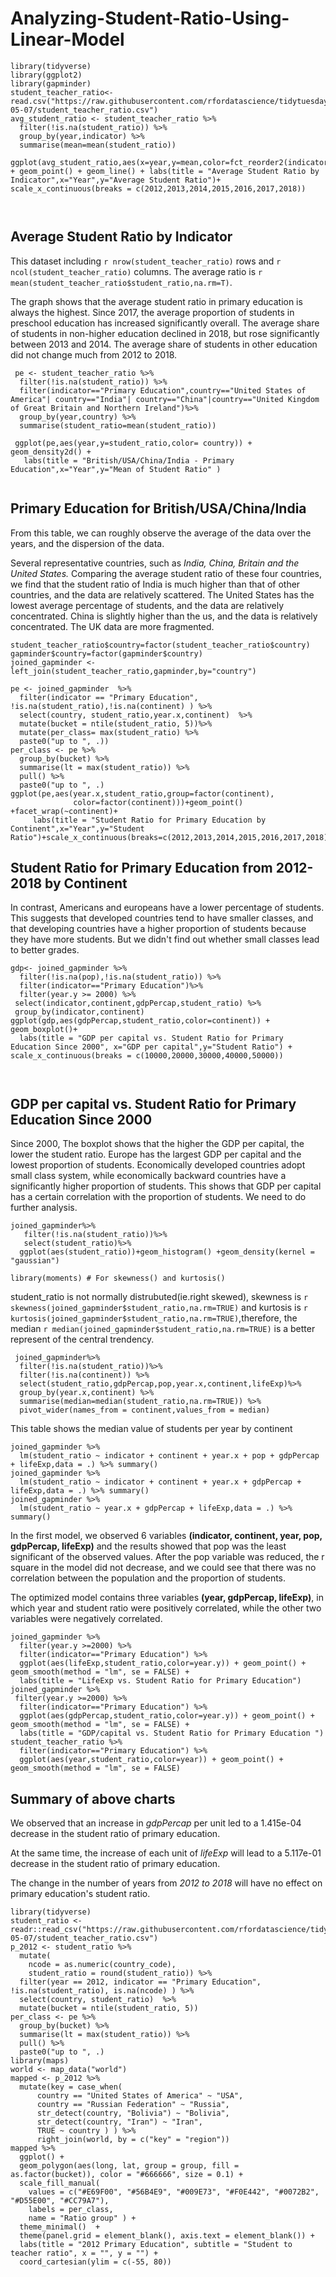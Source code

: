 # Analyzing-Student-Ratio-Using-Linear-Model


```{r, echo=FALSE}
library(tidyverse)
library(ggplot2) 
library(gapminder)
student_teacher_ratio<-read.csv("https://raw.githubusercontent.com/rfordatascience/tidytuesday/master/data/2019/2019-05-07/student_teacher_ratio.csv")
avg_student_ratio <- student_teacher_ratio %>%
  filter(!is.na(student_ratio)) %>%
  group_by(year,indicator) %>%
  summarise(mean=mean(student_ratio))
 ggplot(avg_student_ratio,aes(x=year,y=mean,color=fct_reorder2(indicator,year,mean))) + geom_point() + geom_line() + labs(title = "Average Student Ratio by Indicator",x="Year",y="Average Student Ratio")+
scale_x_continuous(breaks = c(2012,2013,2014,2015,2016,2017,2018))

 
```

## Average Student Ratio by Indicator

This dataset including `r nrow(student_teacher_ratio)` rows and `r ncol(student_teacher_ratio)` columns. The average ratio is `r mean(student_teacher_ratio$student_ratio,na.rm=T)`.

The graph shows that the average student ratio in primary education is always the highest. Since 2017, the average proportion of students in preschool education has increased significantly overall. The average share of students in non-higher education declined in 2018, but rose significantly between 2013 and 2014. The average share of students in other education did not change much from 2012 to 2018.

 
```{r,echo=FALSE}
 pe <- student_teacher_ratio %>%
  filter(!is.na(student_ratio)) %>%
  filter(indicator=="Primary Education",country=="United States of America"| country=="India"| country=="China"|country=="United Kingdom of Great Britain and Northern Ireland")%>%
  group_by(year,country) %>%
  summarise(student_ratio=mean(student_ratio))
  
 ggplot(pe,aes(year,y=student_ratio,color= country)) + geom_density2d() + 
   labs(title = "British/USA/China/India - Primary Education",x="Year",y="Mean of Student Ratio" )
 
```

##  Primary Education for British/USA/China/India

From this table, we can roughly observe the average of the data over the years, and the dispersion of the data.

Several representative countries, such as *India, China, Britain and the United States.* Comparing the average student ratio of these four countries, we find that the student ratio of India is much higher than that of other countries, and the data are relatively scattered. The United States has the lowest average percentage of students, and the data are relatively concentrated. China is slightly higher than the us, and the data is relatively concentrated. The UK data are more fragmented.

```{r,echo=FALSE,warning=FALSE}
student_teacher_ratio$country=factor(student_teacher_ratio$country)
gapminder$country=factor(gapminder$country)
joined_gapminder <- left_join(student_teacher_ratio,gapminder,by="country")
 
pe <- joined_gapminder  %>%
  filter(indicator == "Primary Education", !is.na(student_ratio),!is.na(continent) ) %>%
  select(country, student_ratio,year.x,continent)  %>%
  mutate(bucket = ntile(student_ratio, 5))%>%
  mutate(per_class= max(student_ratio) %>%
  paste0("up to ", .))
per_class <- pe %>%
  group_by(bucket) %>%
  summarise(lt = max(student_ratio)) %>%
  pull() %>%
  paste0("up to ", .)
ggplot(pe,aes(year.x,student_ratio,group=factor(continent),
              color=factor(continent)))+geom_point() +facet_wrap(~continent)+
     labs(title = "Student Ratio for Primary Education by Continent",x="Year",y="Student Ratio")+scale_x_continuous(breaks=c(2012,2013,2014,2015,2016,2017,2018))
```

## Student Ratio for Primary Education from 2012-2018 by Continent

In contrast, Americans and europeans have a lower percentage of students. This suggests that developed countries tend to have smaller classes, and that developing countries have a higher proportion of students because they have more students. But we didn't find out whether small classes lead to better grades.

```{r,echo=FALSE,warning=FALSE}
gdp<- joined_gapminder %>% 
  filter(!is.na(pop),!is.na(student_ratio)) %>%
  filter(indicator=="Primary Education")%>%
  filter(year.y >= 2000) %>%
 select(indicator,continent,gdpPercap,student_ratio) %>%
 group_by(indicator,continent)  
ggplot(gdp,aes(gdpPercap,student_ratio,color=continent)) + geom_boxplot()+
  labs(title = "GDP per capital vs. Student Ratio for Primary Education Since 2000", x="GDP per capital",y="Student Ratio") + scale_x_continuous(breaks = c(10000,20000,30000,40000,50000))
 
 
```

## GDP per capital vs. Student Ratio for Primary Education Since 2000

Since 2000, The boxplot shows that the higher the GDP per capital, the lower the student ratio. Europe has the largest GDP per capital and the lowest proportion of students. Economically developed countries adopt small class system, while economically backward countries have a significantly higher proportion of students. This shows that GDP per capital has a certain correlation with the proportion of students. We need to do further analysis.

```{r,echo=FALSE}
joined_gapminder%>%
   filter(!is.na(student_ratio))%>%
   select(student_ratio)%>%
  ggplot(aes(student_ratio))+geom_histogram() +geom_density(kernel = "gaussian")
 
library(moments) # For skewness() and kurtosis()
```
student_ratio is not normally distrubuted(ie.right skewed), skewness is `r skewness(joined_gapminder$student_ratio,na.rm=TRUE)` and kurtosis is `r kurtosis(joined_gapminder$student_ratio,na.rm=TRUE)`,therefore, the median `r median(joined_gapminder$student_ratio,na.rm=TRUE)` is a better represent of the central trendency. 
```{r,echo=FALSE}
 joined_gapminder%>%
  filter(!is.na(student_ratio))%>%
  filter(!is.na(continent)) %>%
  select(student_ratio,gdpPercap,pop,year.x,continent,lifeExp)%>%
  group_by(year.x,continent) %>%
  summarise(median=median(student_ratio,na.rm=TRUE)) %>%
  pivot_wider(names_from = continent,values_from = median) 
```

This table shows the median value of students per year by continent

```{r,echo=FALSE}
joined_gapminder %>%
  lm(student_ratio ~ indicator + continent + year.x + pop + gdpPercap + lifeExp,data = .) %>% summary()
joined_gapminder %>%
  lm(student_ratio ~ indicator + continent + year.x + gdpPercap + lifeExp,data = .) %>% summary()
joined_gapminder %>%
  lm(student_ratio ~ year.x + gdpPercap + lifeExp,data = .) %>% summary()  
```

In the first model, we observed 6 variables **(indicator, continent, year, pop, gdpPercap, lifeExp)** and the results showed that pop was the least significant of the observed values. After the pop variable was reduced, the r square in the model did not decrease, and we could see that there was no correlation between the population and the proportion of students.

The optimized model contains three variables **(year, gdpPercap, lifeExp)**, in which year and student ratio were positively correlated, while the other two variables were negatively correlated.

```{r, echo=FALSE}
joined_gapminder %>%
  filter(year.y >=2000) %>% 
  filter(indicator=="Primary Education") %>%
  ggplot(aes(lifeExp,student_ratio,color=year.y)) + geom_point() + geom_smooth(method = "lm", se = FALSE) +
  labs(title = "LifeExp vs. Student Ratio for Primary Education")
joined_gapminder %>%
 filter(year.y >=2000) %>% 
  filter(indicator=="Primary Education") %>%
  ggplot(aes(gdpPercap,student_ratio,color=year.y)) + geom_point() + geom_smooth(method = "lm", se = FALSE) +
  labs(title = "GDP/capital vs. Student Ratio for Primary Education ")
student_teacher_ratio %>%
  filter(indicator=="Primary Education") %>%
  ggplot(aes(year,student_ratio,color=year)) + geom_point() + geom_smooth(method = "lm", se = FALSE)
```

## Summary of above charts

We observed that an increase in *gdpPercap* per unit led to a  1.415e-04 decrease in the  student ratio of primary education.

At the same time, the increase of each unit of *lifeExp* will lead to a 5.117e-01 decrease in the  student ratio of primary education.

The change in the number of years from *2012 to 2018* will have no effect on primary education's student ratio.
```{r}
library(tidyverse)
student_ratio <- readr::read_csv("https://raw.githubusercontent.com/rfordatascience/tidytuesday/master/data/2019/2019-05-07/student_teacher_ratio.csv")
p_2012 <- student_ratio %>%
  mutate(
    ncode = as.numeric(country_code),
    student_ratio = round(student_ratio)) %>%
  filter(year == 2012, indicator == "Primary Education", !is.na(student_ratio), is.na(ncode) ) %>%
  select(country, student_ratio)  %>%
  mutate(bucket = ntile(student_ratio, 5))
per_class <- pe %>%
  group_by(bucket) %>%
  summarise(lt = max(student_ratio)) %>%
  pull() %>%
  paste0("up to ", .)
library(maps)
world <- map_data("world")
mapped <- p_2012 %>%
  mutate(key = case_when(
      country == "United States of America" ~ "USA",
      country == "Russian Federation" ~ "Russia",
      str_detect(country, "Bolivia") ~ "Bolivia",
      str_detect(country, "Iran") ~ "Iran",
      TRUE ~ country ) ) %>%
      right_join(world, by = c("key" = "region"))
mapped %>%
  ggplot() +
  geom_polygon(aes(long, lat, group = group, fill = as.factor(bucket)), color = "#666666", size = 0.1) +
  scale_fill_manual(
    values = c("#E69F00", "#56B4E9", "#009E73", "#F0E442", "#0072B2", "#D55E00", "#CC79A7"),
    labels = per_class,
    name = "Ratio group" ) +
  theme_minimal()  +
  theme(panel.grid = element_blank(), axis.text = element_blank()) +
  labs(title = "2012 Primary Education", subtitle = "Student to teacher ratio", x = "", y = "") +
  coord_cartesian(ylim = c(-55, 80))
```
